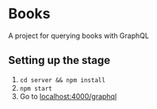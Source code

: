 # Books

A project for querying books with GraphQL

## Setting up the stage

1. `cd server && npm install`
2. `npm start`
3. Go to [localhost:4000/graphql](http://localhost:4000/graphql)
